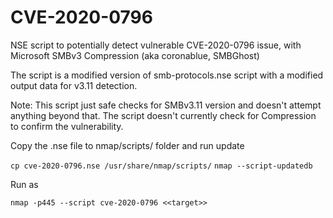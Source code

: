 # CVE-2020-0796
NSE script to potentially detect vulnerable CVE-2020-0796 issue, with Microsoft SMBv3 Compression (aka coronablue, SMBGhost)

The script is a modified version of smb-protocols.nse script with a modified output data for v3.11 detection. 

Note: This script just safe checks for SMBv3.11 version and doesn't attempt anything beyond that. The script doesn't currently check for Compression to confirm the vulnerability. 

Copy the .nse file to nmap/scripts/ folder and run update

``cp cve-2020-0796.nse /usr/share/nmap/scripts/``
``nmap --script-updatedb``

Run as 

``nmap -p445 --script cve-2020-0796 <<target>>``
